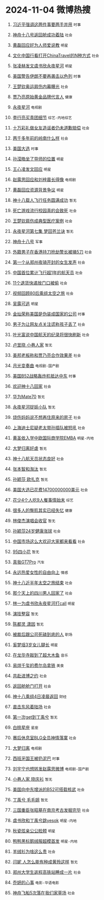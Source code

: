 # 2024-11-04 微博热搜 
1. [习近平强调这两件事要两手并用](https://m.weibo.cn/search?containerid=100103type%3D1%26t%3D10%26q%3D%23%E4%B9%A0%E8%BF%91%E5%B9%B3%E5%BC%BA%E8%B0%83%E8%BF%99%E4%B8%A4%E4%BB%B6%E4%BA%8B%E8%A6%81%E4%B8%A4%E6%89%8B%E5%B9%B6%E7%94%A8%23&stream_entry_id=51&isnewpage=1&extparam=seat%3D1%26dgr%3D0%26filter_type%3Drealtimehot%26stream_entry_id%3D51%26c_type%3D51%26cate%3D10103%26pos%3D0%26q%3D%2523%25E4%25B9%25A0%25E8%25BF%2591%25E5%25B9%25B3%25E5%25BC%25BA%25E8%25B0%2583%25E8%25BF%2599%25E4%25B8%25A4%25E4%25BB%25B6%25E4%25BA%258B%25E8%25A6%2581%25E4%25B8%25A4%25E6%2589%258B%25E5%25B9%25B6%25E7%2594%25A8%2523%26display_time%3D1730664319%26pre_seqid%3D17306643196150149794215) `时事` 

2. [神舟十八号返回舱成功着陆](https://m.weibo.cn/search?containerid=100103type%3D1%26t%3D10%26q%3D%23%E7%A5%9E%E8%88%9F%E5%8D%81%E5%85%AB%E5%8F%B7%E8%BF%94%E5%9B%9E%E8%88%B1%E6%88%90%E5%8A%9F%E7%9D%80%E9%99%86%23&stream_entry_id=31&isnewpage=1&extparam=seat%3D1%26dgr%3D0%26stream_entry_id%3D31%26band_rank%3D1%26q%3D%2523%25E7%25A5%259E%25E8%2588%259F%25E5%258D%2581%25E5%2585%25AB%25E5%258F%25B7%25E8%25BF%2594%25E5%259B%259E%25E8%2588%25B1%25E6%2588%2590%25E5%258A%259F%25E7%259D%2580%25E9%2599%2586%2523%26realpos%3D1%26filter_type%3Drealtimehot%26lcate%3D5001%26c_type%3D31%26pos%3D0%26flag%3D0%26cate%3D5001%26display_time%3D1730664319%26pre_seqid%3D17306643196150149794215) `社会` 

3. [黄磊回应好为人师爱说教](https://m.weibo.cn/search?containerid=100103type%3D1%26t%3D10%26q%3D%23%E9%BB%84%E7%A3%8A%E5%9B%9E%E5%BA%94%E5%A5%BD%E4%B8%BA%E4%BA%BA%E5%B8%88%E7%88%B1%E8%AF%B4%E6%95%99%23&stream_entry_id=31&isnewpage=1&extparam=seat%3D1%26dgr%3D0%26stream_entry_id%3D31%26band_rank%3D2%26q%3D%2523%25E9%25BB%2584%25E7%25A3%258A%25E5%259B%259E%25E5%25BA%2594%25E5%25A5%25BD%25E4%25B8%25BA%25E4%25BA%25BA%25E5%25B8%2588%25E7%2588%25B1%25E8%25AF%25B4%25E6%2595%2599%2523%26realpos%3D2%26filter_type%3Drealtimehot%26lcate%3D5001%26c_type%3D31%26pos%3D1%26flag%3D2%26cate%3D5001%26display_time%3D1730664319%26pre_seqid%3D17306643196150149794215) `明星` 

4. [文化中国行看打开ChinaTravel的N种方式](https://m.weibo.cn/search?containerid=100103type%3D1%26t%3D10%26q%3D%23%E6%96%87%E5%8C%96%E4%B8%AD%E5%9B%BD%E8%A1%8C%E7%9C%8B%E6%89%93%E5%BC%80ChinaTravel%E7%9A%84N%E7%A7%8D%E6%96%B9%E5%BC%8F%23&stream_entry_id=31&isnewpage=1&extparam=seat%3D1%26dgr%3D0%26stream_entry_id%3D31%26band_rank%3D3%26q%3D%2523%25E6%2596%2587%25E5%258C%2596%25E4%25B8%25AD%25E5%259B%25BD%25E8%25A1%258C%25E7%259C%258B%25E6%2589%2593%25E5%25BC%2580ChinaTravel%25E7%259A%2584N%25E7%25A7%258D%25E6%2596%25B9%25E5%25BC%258F%2523%26realpos%3D3%26filter_type%3Drealtimehot%26lcate%3D5001%26c_type%3D31%26pos%3D2%26flag%3D0%26cate%3D5001%26display_time%3D1730664319%26pre_seqid%3D17306643196150149794215) `社会` 

5. [张凌赫发文虞书欣永夜星河](https://m.weibo.cn/search?containerid=100103type%3D1%26t%3D10%26q%3D%23%E5%BC%A0%E5%87%8C%E8%B5%AB%E5%8F%91%E6%96%87%E8%99%9E%E4%B9%A6%E6%AC%A3%E6%B0%B8%E5%A4%9C%E6%98%9F%E6%B2%B3%23&stream_entry_id=31&isnewpage=1&extparam=seat%3D1%26dgr%3D0%26stream_entry_id%3D31%26band_rank%3D4%26q%3D%2523%25E5%25BC%25A0%25E5%2587%258C%25E8%25B5%25AB%25E5%258F%2591%25E6%2596%2587%25E8%2599%259E%25E4%25B9%25A6%25E6%25AC%25A3%25E6%25B0%25B8%25E5%25A4%259C%25E6%2598%259F%25E6%25B2%25B3%2523%26realpos%3D4%26filter_type%3Drealtimehot%26lcate%3D5001%26c_type%3D31%26pos%3D3%26flag%3D1%26cate%3D5001%26display_time%3D1730664319%26pre_seqid%3D17306643196150149794215) `明星` 

6. [美国警告伊朗不要再袭击以色列](https://m.weibo.cn/search?containerid=100103type%3D1%26t%3D10%26q%3D%23%E7%BE%8E%E5%9B%BD%E8%AD%A6%E5%91%8A%E4%BC%8A%E6%9C%97%E4%B8%8D%E8%A6%81%E5%86%8D%E8%A2%AD%E5%87%BB%E4%BB%A5%E8%89%B2%E5%88%97%23&stream_entry_id=31&isnewpage=1&extparam=seat%3D1%26dgr%3D0%26stream_entry_id%3D31%26band_rank%3D5%26q%3D%2523%25E7%25BE%258E%25E5%259B%25BD%25E8%25AD%25A6%25E5%2591%258A%25E4%25BC%258A%25E6%259C%2597%25E4%25B8%258D%25E8%25A6%2581%25E5%2586%258D%25E8%25A2%25AD%25E5%2587%25BB%25E4%25BB%25A5%25E8%2589%25B2%25E5%2588%2597%2523%26realpos%3D5%26filter_type%3Drealtimehot%26lcate%3D5001%26c_type%3D31%26pos%3D4%26flag%3D2%26cate%3D5001%26display_time%3D1730664319%26pre_seqid%3D17306643196150149794215) `时事` 

7. [王楚钦奥运肩伤内幕曝光](https://m.weibo.cn/search?containerid=100103type%3D1%26t%3D10%26q%3D%23%E7%8E%8B%E6%A5%9A%E9%92%A6%E5%A5%A5%E8%BF%90%E8%82%A9%E4%BC%A4%E5%86%85%E5%B9%95%E6%9B%9D%E5%85%89%23&stream_entry_id=31&isnewpage=1&extparam=seat%3D1%26dgr%3D0%26stream_entry_id%3D31%26band_rank%3D6%26q%3D%2523%25E7%258E%258B%25E6%25A5%259A%25E9%2592%25A6%25E5%25A5%25A5%25E8%25BF%2590%25E8%2582%25A9%25E4%25BC%25A4%25E5%2586%2585%25E5%25B9%2595%25E6%259B%259D%25E5%2585%2589%2523%26realpos%3D6%26filter_type%3Drealtimehot%26lcate%3D5001%26c_type%3D31%26pos%3D5%26flag%3D0%26cate%3D5001%26display_time%3D1730664319%26pre_seqid%3D17306643196150149794215) `社会` 

8. [贾乃亮原始黄金品牌代言人](https://m.weibo.cn/search?containerid=100103type%3D1%26t%3D10%26q%3D%23%E8%B4%BE%E4%B9%83%E4%BA%AE%E5%8E%9F%E5%A7%8B%E9%BB%84%E9%87%91%E5%93%81%E7%89%8C%E4%BB%A3%E8%A8%80%E4%BA%BA%23&stream_entry_id=31&isnewpage=1&extparam=seat%3D1%26dgr%3D0%26adid%3D262703%26stream_entry_id%3D31%26band_rank%3D7%26q%3D%2523%25E8%25B4%25BE%25E4%25B9%2583%25E4%25BA%25AE%25E5%258E%259F%25E5%25A7%258B%25E9%25BB%2584%25E9%2587%2591%25E5%2593%2581%25E7%2589%258C%25E4%25BB%25A3%25E8%25A8%2580%25E4%25BA%25BA%2523%26is_ad_pos%3D1%26filter_type%3Drealtimehot%26lcate%3D5001%26c_type%3D31%26topic_ad%3D1%26pos%3D6%26cate%3D5001%26display_time%3D1730664319%26pre_seqid%3D17306643196150149794215) `健康` 

9. [永夜星河](https://m.weibo.cn/search?containerid=100103type%3D1%26t%3D10%26q%3D%E6%B0%B8%E5%A4%9C%E6%98%9F%E6%B2%B3&stream_entry_id=31&isnewpage=1&extparam=seat%3D1%26dgr%3D0%26stream_entry_id%3D31%26band_rank%3D7%26q%3D%25E6%25B0%25B8%25E5%25A4%259C%25E6%2598%259F%25E6%25B2%25B3%26realpos%3D7%26filter_type%3Drealtimehot%26lcate%3D5001%26c_type%3D31%26pos%3D7%26flag%3D0%26cate%3D5001%26display_time%3D1730664319%26pre_seqid%3D17306643196150149794215) `电视剧` 

10. [李行亮买青团细节](https://m.weibo.cn/search?containerid=100103type%3D1%26t%3D10%26q%3D%23%E6%9D%8E%E8%A1%8C%E4%BA%AE%E4%B9%B0%E9%9D%92%E5%9B%A2%E7%BB%86%E8%8A%82%23&stream_entry_id=31&isnewpage=1&extparam=seat%3D1%26dgr%3D0%26stream_entry_id%3D31%26band_rank%3D8%26q%3D%2523%25E6%259D%258E%25E8%25A1%258C%25E4%25BA%25AE%25E4%25B9%25B0%25E9%259D%2592%25E5%259B%25A2%25E7%25BB%2586%25E8%258A%2582%2523%26realpos%3D8%26filter_type%3Drealtimehot%26lcate%3D5001%26c_type%3D31%26pos%3D8%26flag%3D2%26cate%3D5001%26display_time%3D1730664319%26pre_seqid%3D17306643196150149794215) `综艺-内地综艺` 

11. [十万彩礼做女友造谣者仍未道歉赔偿](https://m.weibo.cn/search?containerid=100103type%3D1%26t%3D10%26q%3D%23%E5%8D%81%E4%B8%87%E5%BD%A9%E7%A4%BC%E5%81%9A%E5%A5%B3%E5%8F%8B%E9%80%A0%E8%B0%A3%E8%80%85%E4%BB%8D%E6%9C%AA%E9%81%93%E6%AD%89%E8%B5%94%E5%81%BF%23&stream_entry_id=31&isnewpage=1&extparam=seat%3D1%26dgr%3D0%26stream_entry_id%3D31%26band_rank%3D9%26q%3D%2523%25E5%258D%2581%25E4%25B8%2587%25E5%25BD%25A9%25E7%25A4%25BC%25E5%2581%259A%25E5%25A5%25B3%25E5%258F%258B%25E9%2580%25A0%25E8%25B0%25A3%25E8%2580%2585%25E4%25BB%258D%25E6%259C%25AA%25E9%2581%2593%25E6%25AD%2589%25E8%25B5%2594%25E5%2581%25BF%2523%26realpos%3D9%26filter_type%3Drealtimehot%26lcate%3D5001%26c_type%3D31%26pos%3D9%26flag%3D0%26cate%3D5001%26display_time%3D1730664319%26pre_seqid%3D17306643196150149794215) `社会` 

12. [两千多年前的岭南什么样](https://m.weibo.cn/search?containerid=100103type%3D1%26t%3D10%26q%3D%23%E4%B8%A4%E5%8D%83%E5%A4%9A%E5%B9%B4%E5%89%8D%E7%9A%84%E5%B2%AD%E5%8D%97%E4%BB%80%E4%B9%88%E6%A0%B7%23&stream_entry_id=31&isnewpage=1&extparam=seat%3D1%26dgr%3D0%26stream_entry_id%3D31%26band_rank%3D10%26q%3D%2523%25E4%25B8%25A4%25E5%258D%2583%25E5%25A4%259A%25E5%25B9%25B4%25E5%2589%258D%25E7%259A%2584%25E5%25B2%25AD%25E5%258D%2597%25E4%25BB%2580%25E4%25B9%2588%25E6%25A0%25B7%2523%26realpos%3D10%26filter_type%3Drealtimehot%26lcate%3D5001%26c_type%3D31%26pos%3D10%26flag%3D1%26cate%3D5001%26display_time%3D1730664319%26pre_seqid%3D17306643196150149794215) `社会` 

13. [美国大选](https://m.weibo.cn/search?containerid=100103type%3D1%26t%3D10%26q%3D%E7%BE%8E%E5%9B%BD%E5%A4%A7%E9%80%89&stream_entry_id=31&isnewpage=1&extparam=seat%3D1%26dgr%3D0%26stream_entry_id%3D31%26band_rank%3D11%26q%3D%25E7%25BE%258E%25E5%259B%25BD%25E5%25A4%25A7%25E9%2580%2589%26realpos%3D11%26filter_type%3Drealtimehot%26lcate%3D5001%26c_type%3D31%26pos%3D11%26flag%3D2%26cate%3D5001%26display_time%3D1730664319%26pre_seqid%3D17306643196150149794215) `时事` 

14. [孙滢皓坐了导师的位置](https://m.weibo.cn/search?containerid=100103type%3D1%26t%3D10%26q%3D%E5%AD%99%E6%BB%A2%E7%9A%93%E5%9D%90%E4%BA%86%E5%AF%BC%E5%B8%88%E7%9A%84%E4%BD%8D%E7%BD%AE&stream_entry_id=31&isnewpage=1&extparam=seat%3D1%26dgr%3D0%26stream_entry_id%3D31%26band_rank%3D12%26q%3D%25E5%25AD%2599%25E6%25BB%25A2%25E7%259A%2593%25E5%259D%2590%25E4%25BA%2586%25E5%25AF%25BC%25E5%25B8%2588%25E7%259A%2584%25E4%25BD%258D%25E7%25BD%25AE%26realpos%3D12%26filter_type%3Drealtimehot%26lcate%3D5001%26c_type%3D31%26pos%3D12%26flag%3D0%26cate%3D5001%26display_time%3D1730664319%26pre_seqid%3D17306643196150149794215) `明星` 

15. [王心凌发文回应](https://m.weibo.cn/search?containerid=100103type%3D1%26t%3D10%26q%3D%23%E7%8E%8B%E5%BF%83%E5%87%8C%E5%8F%91%E6%96%87%E5%9B%9E%E5%BA%94%23&stream_entry_id=31&isnewpage=1&extparam=seat%3D1%26dgr%3D0%26stream_entry_id%3D31%26band_rank%3D13%26q%3D%2523%25E7%258E%258B%25E5%25BF%2583%25E5%2587%258C%25E5%258F%2591%25E6%2596%2587%25E5%259B%259E%25E5%25BA%2594%2523%26realpos%3D13%26filter_type%3Drealtimehot%26lcate%3D5001%26c_type%3D31%26pos%3D13%26flag%3D2%26cate%3D5001%26display_time%3D1730664319%26pre_seqid%3D17306643196150149794215) `明星` 

16. [赵露思回应和刘梓晨长得像](https://m.weibo.cn/search?containerid=100103type%3D1%26t%3D10%26q%3D%23%E8%B5%B5%E9%9C%B2%E6%80%9D%E5%9B%9E%E5%BA%94%E5%92%8C%E5%88%98%E6%A2%93%E6%99%A8%E9%95%BF%E5%BE%97%E5%83%8F%23&stream_entry_id=31&isnewpage=1&extparam=seat%3D1%26dgr%3D0%26stream_entry_id%3D31%26band_rank%3D14%26q%3D%2523%25E8%25B5%25B5%25E9%259C%25B2%25E6%2580%259D%25E5%259B%259E%25E5%25BA%2594%25E5%2592%258C%25E5%2588%2598%25E6%25A2%2593%25E6%2599%25A8%25E9%2595%25BF%25E5%25BE%2597%25E5%2583%258F%2523%26realpos%3D14%26filter_type%3Drealtimehot%26lcate%3D5001%26c_type%3D31%26pos%3D14%26flag%3D2%26cate%3D5001%26display_time%3D1730664319%26pre_seqid%3D17306643196150149794215) `电视剧` 

17. [黄磊回应资源背景争议](https://m.weibo.cn/search?containerid=100103type%3D1%26t%3D10%26q%3D%23%E9%BB%84%E7%A3%8A%E5%9B%9E%E5%BA%94%E8%B5%84%E6%BA%90%E8%83%8C%E6%99%AF%E4%BA%89%E8%AE%AE%23&stream_entry_id=31&isnewpage=1&extparam=seat%3D1%26dgr%3D0%26stream_entry_id%3D31%26band_rank%3D15%26q%3D%2523%25E9%25BB%2584%25E7%25A3%258A%25E5%259B%259E%25E5%25BA%2594%25E8%25B5%2584%25E6%25BA%2590%25E8%2583%258C%25E6%2599%25AF%25E4%25BA%2589%25E8%25AE%25AE%2523%26realpos%3D15%26filter_type%3Drealtimehot%26lcate%3D5001%26c_type%3D31%26pos%3D15%26flag%3D1%26cate%3D5001%26display_time%3D1730664319%26pre_seqid%3D17306643196150149794215) `明星` 

18. [神十八载人飞行任务圆满成功](https://m.weibo.cn/search?containerid=100103type%3D1%26t%3D10%26q%3D%23%E7%A5%9E%E5%8D%81%E5%85%AB%E8%BD%BD%E4%BA%BA%E9%A3%9E%E8%A1%8C%E4%BB%BB%E5%8A%A1%E5%9C%86%E6%BB%A1%E6%88%90%E5%8A%9F%23&stream_entry_id=31&isnewpage=1&extparam=seat%3D1%26dgr%3D0%26stream_entry_id%3D31%26band_rank%3D16%26q%3D%2523%25E7%25A5%259E%25E5%258D%2581%25E5%2585%25AB%25E8%25BD%25BD%25E4%25BA%25BA%25E9%25A3%259E%25E8%25A1%258C%25E4%25BB%25BB%25E5%258A%25A1%25E5%259C%2586%25E6%25BB%25A1%25E6%2588%2590%25E5%258A%259F%2523%26realpos%3D16%26filter_type%3Drealtimehot%26lcate%3D5001%26c_type%3D31%26pos%3D16%26flag%3D0%26cate%3D5001%26display_time%3D1730664319%26pre_seqid%3D17306643196150149794215) `暂无` 

19. [死亡游戏流行校园真的会致死](https://m.weibo.cn/search?containerid=100103type%3D1%26t%3D10%26q%3D%23%E6%AD%BB%E4%BA%A1%E6%B8%B8%E6%88%8F%E6%B5%81%E8%A1%8C%E6%A0%A1%E5%9B%AD%E7%9C%9F%E7%9A%84%E4%BC%9A%E8%87%B4%E6%AD%BB%23&stream_entry_id=31&isnewpage=1&extparam=seat%3D1%26dgr%3D0%26stream_entry_id%3D31%26band_rank%3D17%26q%3D%2523%25E6%25AD%25BB%25E4%25BA%25A1%25E6%25B8%25B8%25E6%2588%258F%25E6%25B5%2581%25E8%25A1%258C%25E6%25A0%25A1%25E5%259B%25AD%25E7%259C%259F%25E7%259A%2584%25E4%25BC%259A%25E8%2587%25B4%25E6%25AD%25BB%2523%26realpos%3D17%26filter_type%3Drealtimehot%26lcate%3D5001%26c_type%3D31%26pos%3D17%26flag%3D0%26cate%3D5001%26display_time%3D1730664319%26pre_seqid%3D17306643196150149794215) `社会` 

20. [王楚钦肩伤成典型医疗案例](https://m.weibo.cn/search?containerid=100103type%3D1%26t%3D10%26q%3D%23%E7%8E%8B%E6%A5%9A%E9%92%A6%E8%82%A9%E4%BC%A4%E6%88%90%E5%85%B8%E5%9E%8B%E5%8C%BB%E7%96%97%E6%A1%88%E4%BE%8B%23&stream_entry_id=31&isnewpage=1&extparam=seat%3D1%26dgr%3D0%26stream_entry_id%3D31%26band_rank%3D18%26q%3D%2523%25E7%258E%258B%25E6%25A5%259A%25E9%2592%25A6%25E8%2582%25A9%25E4%25BC%25A4%25E6%2588%2590%25E5%2585%25B8%25E5%259E%258B%25E5%258C%25BB%25E7%2596%2597%25E6%25A1%2588%25E4%25BE%258B%2523%26realpos%3D18%26filter_type%3Drealtimehot%26lcate%3D5001%26c_type%3D31%26pos%3D18%26flag%3D0%26cate%3D5001%26display_time%3D1730664319%26pre_seqid%3D17306643196150149794215) `社会` 

21. [永夜星河第七集 梦回苍兰诀](https://m.weibo.cn/search?containerid=100103type%3D1%26t%3D10%26q%3D%E6%B0%B8%E5%A4%9C%E6%98%9F%E6%B2%B3%E7%AC%AC%E4%B8%83%E9%9B%86+%E6%A2%A6%E5%9B%9E%E8%8B%8D%E5%85%B0%E8%AF%80&stream_entry_id=31&isnewpage=1&extparam=seat%3D1%26dgr%3D0%26stream_entry_id%3D31%26band_rank%3D19%26q%3D%25E6%25B0%25B8%25E5%25A4%259C%25E6%2598%259F%25E6%25B2%25B3%25E7%25AC%25AC%25E4%25B8%2583%25E9%259B%2586%2520%25E6%25A2%25A6%25E5%259B%259E%25E8%258B%258D%25E5%2585%25B0%25E8%25AF%2580%26realpos%3D19%26filter_type%3Drealtimehot%26lcate%3D5001%26c_type%3D31%26pos%3D19%26flag%3D0%26cate%3D5001%26display_time%3D1730664319%26pre_seqid%3D17306643196150149794215) `暂无` 

22. [神舟十八号](https://m.weibo.cn/search?containerid=100103type%3D1%26t%3D10%26q%3D%E7%A5%9E%E8%88%9F%E5%8D%81%E5%85%AB%E5%8F%B7&stream_entry_id=31&isnewpage=1&extparam=seat%3D1%26dgr%3D0%26stream_entry_id%3D31%26band_rank%3D20%26q%3D%25E7%25A5%259E%25E8%2588%259F%25E5%258D%2581%25E5%2585%25AB%25E5%258F%25B7%26realpos%3D20%26filter_type%3Drealtimehot%26lcate%3D5001%26c_type%3D31%26pos%3D20%26flag%3D0%26cate%3D5001%26display_time%3D1730664319%26pre_seqid%3D17306643196150149794215) `军事` 

23. [外籍男子在香港持刀抢劫警长被捅5刀](https://m.weibo.cn/search?containerid=100103type%3D1%26t%3D10%26q%3D%23%E5%A4%96%E7%B1%8D%E7%94%B7%E5%AD%90%E5%9C%A8%E9%A6%99%E6%B8%AF%E6%8C%81%E5%88%80%E6%8A%A2%E5%8A%AB%E8%AD%A6%E9%95%BF%E8%A2%AB%E6%8D%855%E5%88%80%23&stream_entry_id=31&isnewpage=1&extparam=seat%3D1%26dgr%3D0%26stream_entry_id%3D31%26band_rank%3D21%26q%3D%2523%25E5%25A4%2596%25E7%25B1%258D%25E7%2594%25B7%25E5%25AD%2590%25E5%259C%25A8%25E9%25A6%2599%25E6%25B8%25AF%25E6%258C%2581%25E5%2588%2580%25E6%258A%25A2%25E5%258A%25AB%25E8%25AD%25A6%25E9%2595%25BF%25E8%25A2%25AB%25E6%258D%25855%25E5%2588%2580%2523%26realpos%3D21%26filter_type%3Drealtimehot%26lcate%3D5001%26c_type%3D31%26pos%3D21%26flag%3D0%26cate%3D5001%26display_time%3D1730664319%26pre_seqid%3D17306643196150149794215) `社会` 

24. [第一个从郑州夜骑开封的女生发声](https://m.weibo.cn/search?containerid=100103type%3D1%26t%3D10%26q%3D%23%E7%AC%AC%E4%B8%80%E4%B8%AA%E4%BB%8E%E9%83%91%E5%B7%9E%E5%A4%9C%E9%AA%91%E5%BC%80%E5%B0%81%E7%9A%84%E5%A5%B3%E7%94%9F%E5%8F%91%E5%A3%B0%23&stream_entry_id=31&isnewpage=1&extparam=seat%3D1%26dgr%3D0%26stream_entry_id%3D31%26band_rank%3D22%26q%3D%2523%25E7%25AC%25AC%25E4%25B8%2580%25E4%25B8%25AA%25E4%25BB%258E%25E9%2583%2591%25E5%25B7%259E%25E5%25A4%259C%25E9%25AA%2591%25E5%25BC%2580%25E5%25B0%2581%25E7%259A%2584%25E5%25A5%25B3%25E7%2594%259F%25E5%258F%2591%25E5%25A3%25B0%2523%26realpos%3D22%26filter_type%3Drealtimehot%26lcate%3D5001%26c_type%3D31%26pos%3D22%26flag%3D0%26cate%3D5001%26display_time%3D1730664319%26pre_seqid%3D17306643196150149794215) `社会` 

25. [中国首位累计飞行超1年的航天员](https://m.weibo.cn/search?containerid=100103type%3D1%26t%3D10%26q%3D%23%E4%B8%AD%E5%9B%BD%E9%A6%96%E4%BD%8D%E7%B4%AF%E8%AE%A1%E9%A3%9E%E8%A1%8C%E8%B6%851%E5%B9%B4%E7%9A%84%E8%88%AA%E5%A4%A9%E5%91%98%23&stream_entry_id=31&isnewpage=1&extparam=seat%3D1%26dgr%3D0%26stream_entry_id%3D31%26band_rank%3D23%26q%3D%2523%25E4%25B8%25AD%25E5%259B%25BD%25E9%25A6%2596%25E4%25BD%258D%25E7%25B4%25AF%25E8%25AE%25A1%25E9%25A3%259E%25E8%25A1%258C%25E8%25B6%25851%25E5%25B9%25B4%25E7%259A%2584%25E8%2588%25AA%25E5%25A4%25A9%25E5%2591%2598%2523%26realpos%3D23%26filter_type%3Drealtimehot%26lcate%3D5001%26c_type%3D31%26pos%3D23%26flag%3D1%26cate%3D5001%26display_time%3D1730664319%26pre_seqid%3D17306643196150149794215) `社会` 

26. [11个退货快递放门口被偷](https://m.weibo.cn/search?containerid=100103type%3D1%26t%3D10%26q%3D%2311%E4%B8%AA%E9%80%80%E8%B4%A7%E5%BF%AB%E9%80%92%E6%94%BE%E9%97%A8%E5%8F%A3%E8%A2%AB%E5%81%B7%23&stream_entry_id=31&isnewpage=1&extparam=seat%3D1%26dgr%3D0%26stream_entry_id%3D31%26band_rank%3D24%26q%3D%252311%25E4%25B8%25AA%25E9%2580%2580%25E8%25B4%25A7%25E5%25BF%25AB%25E9%2580%2592%25E6%2594%25BE%25E9%2597%25A8%25E5%258F%25A3%25E8%25A2%25AB%25E5%2581%25B7%2523%26realpos%3D24%26filter_type%3Drealtimehot%26lcate%3D5001%26c_type%3D31%26pos%3D24%26flag%3D0%26cate%3D5001%26display_time%3D1730664319%26pre_seqid%3D17306643196150149794215) `社会` 

27. [视频回顾80后乘组太空之旅](https://m.weibo.cn/search?containerid=100103type%3D1%26t%3D10%26q%3D%23%E8%A7%86%E9%A2%91%E5%9B%9E%E9%A1%BE80%E5%90%8E%E4%B9%98%E7%BB%84%E5%A4%AA%E7%A9%BA%E4%B9%8B%E6%97%85%23&stream_entry_id=31&isnewpage=1&extparam=seat%3D1%26dgr%3D0%26stream_entry_id%3D31%26band_rank%3D25%26q%3D%2523%25E8%25A7%2586%25E9%25A2%2591%25E5%259B%259E%25E9%25A1%25BE80%25E5%2590%258E%25E4%25B9%2598%25E7%25BB%2584%25E5%25A4%25AA%25E7%25A9%25BA%25E4%25B9%258B%25E6%2597%2585%2523%26realpos%3D25%26filter_type%3Drealtimehot%26lcate%3D5001%26c_type%3D31%26pos%3D25%26flag%3D0%26cate%3D5001%26display_time%3D1730664319%26pre_seqid%3D17306643196150149794215) `社会` 

28. [吴露可逃](https://m.weibo.cn/search?containerid=100103type%3D1%26t%3D10%26q%3D%23%E5%90%B4%E9%9C%B2%E5%8F%AF%E9%80%83%23&stream_entry_id=31&isnewpage=1&extparam=seat%3D1%26dgr%3D0%26stream_entry_id%3D31%26band_rank%3D26%26q%3D%2523%25E5%2590%25B4%25E9%259C%25B2%25E5%258F%25AF%25E9%2580%2583%2523%26realpos%3D26%26filter_type%3Drealtimehot%26lcate%3D5001%26c_type%3D31%26pos%3D26%26flag%3D0%26cate%3D5001%26display_time%3D1730664319%26pre_seqid%3D17306643196150149794215) `明星` 

29. [金灿荣称美国是伪装成国家的公司](https://m.weibo.cn/search?containerid=100103type%3D1%26t%3D10%26q%3D%23%E9%87%91%E7%81%BF%E8%8D%A3%E7%A7%B0%E7%BE%8E%E5%9B%BD%E6%98%AF%E4%BC%AA%E8%A3%85%E6%88%90%E5%9B%BD%E5%AE%B6%E7%9A%84%E5%85%AC%E5%8F%B8%23&stream_entry_id=31&isnewpage=1&extparam=seat%3D1%26dgr%3D0%26stream_entry_id%3D31%26band_rank%3D27%26q%3D%2523%25E9%2587%2591%25E7%2581%25BF%25E8%258D%25A3%25E7%25A7%25B0%25E7%25BE%258E%25E5%259B%25BD%25E6%2598%25AF%25E4%25BC%25AA%25E8%25A3%2585%25E6%2588%2590%25E5%259B%25BD%25E5%25AE%25B6%25E7%259A%2584%25E5%2585%25AC%25E5%258F%25B8%2523%26realpos%3D27%26filter_type%3Drealtimehot%26lcate%3D5001%26c_type%3D31%26pos%3D27%26flag%3D0%26cate%3D5001%26display_time%3D1730664319%26pre_seqid%3D17306643196150149794215) `时事` 

30. [男子为让网友点关注谎称孩子丢了](https://m.weibo.cn/search?containerid=100103type%3D1%26t%3D10%26q%3D%23%E7%94%B7%E5%AD%90%E4%B8%BA%E8%AE%A9%E7%BD%91%E5%8F%8B%E7%82%B9%E5%85%B3%E6%B3%A8%E8%B0%8E%E7%A7%B0%E5%AD%A9%E5%AD%90%E4%B8%A2%E4%BA%86%23&stream_entry_id=31&isnewpage=1&extparam=seat%3D1%26dgr%3D0%26stream_entry_id%3D31%26band_rank%3D28%26q%3D%2523%25E7%2594%25B7%25E5%25AD%2590%25E4%25B8%25BA%25E8%25AE%25A9%25E7%25BD%2591%25E5%258F%258B%25E7%2582%25B9%25E5%2585%25B3%25E6%25B3%25A8%25E8%25B0%258E%25E7%25A7%25B0%25E5%25AD%25A9%25E5%25AD%2590%25E4%25B8%25A2%25E4%25BA%2586%2523%26realpos%3D28%26filter_type%3Drealtimehot%26lcate%3D5001%26c_type%3D31%26pos%3D28%26flag%3D1%26cate%3D5001%26display_time%3D1730664319%26pre_seqid%3D17306643196150149794215) `社会` 

31. [叶光富说中国航天的纪录将很快刷新](https://m.weibo.cn/search?containerid=100103type%3D1%26t%3D10%26q%3D%23%E5%8F%B6%E5%85%89%E5%AF%8C%E8%AF%B4%E4%B8%AD%E5%9B%BD%E8%88%AA%E5%A4%A9%E7%9A%84%E7%BA%AA%E5%BD%95%E5%B0%86%E5%BE%88%E5%BF%AB%E5%88%B7%E6%96%B0%23&stream_entry_id=31&isnewpage=1&extparam=seat%3D1%26dgr%3D0%26stream_entry_id%3D31%26band_rank%3D29%26q%3D%2523%25E5%258F%25B6%25E5%2585%2589%25E5%25AF%258C%25E8%25AF%25B4%25E4%25B8%25AD%25E5%259B%25BD%25E8%2588%25AA%25E5%25A4%25A9%25E7%259A%2584%25E7%25BA%25AA%25E5%25BD%2595%25E5%25B0%2586%25E5%25BE%2588%25E5%25BF%25AB%25E5%2588%25B7%25E6%2596%25B0%2523%26realpos%3D29%26filter_type%3Drealtimehot%26lcate%3D5001%26c_type%3D31%26pos%3D29%26flag%3D1%26cate%3D5001%26display_time%3D1730664319%26pre_seqid%3D17306643196150149794215) `社会` 

32. [卢昱晓 小巷人家](https://m.weibo.cn/search?containerid=100103type%3D1%26t%3D10%26q%3D%E5%8D%A2%E6%98%B1%E6%99%93+%E5%B0%8F%E5%B7%B7%E4%BA%BA%E5%AE%B6&stream_entry_id=31&isnewpage=1&extparam=seat%3D1%26dgr%3D0%26stream_entry_id%3D31%26band_rank%3D30%26q%3D%25E5%258D%25A2%25E6%2598%25B1%25E6%2599%2593%2520%25E5%25B0%258F%25E5%25B7%25B7%25E4%25BA%25BA%25E5%25AE%25B6%26realpos%3D30%26filter_type%3Drealtimehot%26lcate%3D5001%26c_type%3D31%26pos%3D30%26flag%3D0%26cate%3D5001%26display_time%3D1730664319%26pre_seqid%3D17306643196150149794215) `暂无` 

33. [美邦老板称和贾乃亮合作效果差](https://m.weibo.cn/search?containerid=100103type%3D1%26t%3D10%26q%3D%23%E7%BE%8E%E9%82%A6%E8%80%81%E6%9D%BF%E7%A7%B0%E5%92%8C%E8%B4%BE%E4%B9%83%E4%BA%AE%E5%90%88%E4%BD%9C%E6%95%88%E6%9E%9C%E5%B7%AE%23&stream_entry_id=31&isnewpage=1&extparam=seat%3D1%26dgr%3D0%26stream_entry_id%3D31%26band_rank%3D31%26q%3D%2523%25E7%25BE%258E%25E9%2582%25A6%25E8%2580%2581%25E6%259D%25BF%25E7%25A7%25B0%25E5%2592%258C%25E8%25B4%25BE%25E4%25B9%2583%25E4%25BA%25AE%25E5%2590%2588%25E4%25BD%259C%25E6%2595%2588%25E6%259E%259C%25E5%25B7%25AE%2523%26realpos%3D31%26filter_type%3Drealtimehot%26lcate%3D5001%26c_type%3D31%26pos%3D31%26flag%3D0%26cate%3D5001%26display_time%3D1730664319%26pre_seqid%3D17306643196150149794215) `社会` 

34. [月光变奏曲](https://m.weibo.cn/search?containerid=100103type%3D1%26t%3D10%26q%3D%E6%9C%88%E5%85%89%E5%8F%98%E5%A5%8F%E6%9B%B2&stream_entry_id=31&isnewpage=1&extparam=seat%3D1%26dgr%3D0%26stream_entry_id%3D31%26band_rank%3D32%26q%3D%25E6%259C%2588%25E5%2585%2589%25E5%258F%2598%25E5%25A5%258F%25E6%259B%25B2%26realpos%3D32%26filter_type%3Drealtimehot%26lcate%3D5001%26c_type%3D31%26pos%3D32%26flag%3D0%26cate%3D5001%26display_time%3D1730664319%26pre_seqid%3D17306643196150149794215) `电视剧-国产剧` 

35. [美国B52战略轰炸机抵达中东](https://m.weibo.cn/search?containerid=100103type%3D1%26t%3D10%26q%3D%23%E7%BE%8E%E5%9B%BDB52%E6%88%98%E7%95%A5%E8%BD%B0%E7%82%B8%E6%9C%BA%E6%8A%B5%E8%BE%BE%E4%B8%AD%E4%B8%9C%23&stream_entry_id=31&isnewpage=1&extparam=seat%3D1%26dgr%3D0%26stream_entry_id%3D31%26band_rank%3D33%26q%3D%2523%25E7%25BE%258E%25E5%259B%25BDB52%25E6%2588%2598%25E7%2595%25A5%25E8%25BD%25B0%25E7%2582%25B8%25E6%259C%25BA%25E6%258A%25B5%25E8%25BE%25BE%25E4%25B8%25AD%25E4%25B8%259C%2523%26realpos%3D33%26filter_type%3Drealtimehot%26lcate%3D5001%26c_type%3D31%26pos%3D33%26flag%3D1%26cate%3D5001%26display_time%3D1730664319%26pre_seqid%3D17306643196150149794215) `时事` 

36. [欢迎神十八回家](https://m.weibo.cn/search?containerid=100103type%3D1%26t%3D10%26q%3D%23%E6%AC%A2%E8%BF%8E%E7%A5%9E%E5%8D%81%E5%85%AB%E5%9B%9E%E5%AE%B6%23&stream_entry_id=31&isnewpage=1&extparam=seat%3D1%26dgr%3D0%26stream_entry_id%3D31%26band_rank%3D34%26q%3D%2523%25E6%25AC%25A2%25E8%25BF%258E%25E7%25A5%259E%25E5%258D%2581%25E5%2585%25AB%25E5%259B%259E%25E5%25AE%25B6%2523%26realpos%3D34%26filter_type%3Drealtimehot%26lcate%3D5001%26c_type%3D31%26pos%3D34%26flag%3D0%26cate%3D5001%26display_time%3D1730664319%26pre_seqid%3D17306643196150149794215) `社会` 

37. [华为Mate70](https://m.weibo.cn/search?containerid=100103type%3D1%26t%3D10%26q%3D%E5%8D%8E%E4%B8%BAMate70&stream_entry_id=31&isnewpage=1&extparam=seat%3D1%26dgr%3D0%26stream_entry_id%3D31%26band_rank%3D35%26q%3D%25E5%258D%258E%25E4%25B8%25BAMate70%26realpos%3D35%26filter_type%3Drealtimehot%26lcate%3D5001%26c_type%3D31%26pos%3D35%26flag%3D0%26cate%3D5001%26display_time%3D1730664319%26pre_seqid%3D17306643196150149794215) `暂无` 

38. [永夜星河捉妖小队](https://m.weibo.cn/search?containerid=100103type%3D1%26t%3D10%26q%3D%E6%B0%B8%E5%A4%9C%E6%98%9F%E6%B2%B3%E6%8D%89%E5%A6%96%E5%B0%8F%E9%98%9F&stream_entry_id=31&isnewpage=1&extparam=seat%3D1%26dgr%3D0%26stream_entry_id%3D31%26band_rank%3D36%26q%3D%25E6%25B0%25B8%25E5%25A4%259C%25E6%2598%259F%25E6%25B2%25B3%25E6%258D%2589%25E5%25A6%2596%25E5%25B0%258F%25E9%2598%259F%26realpos%3D36%26filter_type%3Drealtimehot%26lcate%3D5001%26c_type%3D31%26pos%3D36%26flag%3D1%26cate%3D5001%26display_time%3D1730664319%26pre_seqid%3D17306643196150149794215) `暂无` 

39. [烧伤妈妈说不想再住原来的房子](https://m.weibo.cn/search?containerid=100103type%3D1%26t%3D10%26q%3D%23%E7%83%A7%E4%BC%A4%E5%A6%88%E5%A6%88%E8%AF%B4%E4%B8%8D%E6%83%B3%E5%86%8D%E4%BD%8F%E5%8E%9F%E6%9D%A5%E7%9A%84%E6%88%BF%E5%AD%90%23&stream_entry_id=31&isnewpage=1&extparam=seat%3D1%26dgr%3D0%26stream_entry_id%3D31%26band_rank%3D37%26q%3D%2523%25E7%2583%25A7%25E4%25BC%25A4%25E5%25A6%2588%25E5%25A6%2588%25E8%25AF%25B4%25E4%25B8%258D%25E6%2583%25B3%25E5%2586%258D%25E4%25BD%258F%25E5%258E%259F%25E6%259D%25A5%25E7%259A%2584%25E6%2588%25BF%25E5%25AD%2590%2523%26realpos%3D37%26filter_type%3Drealtimehot%26lcate%3D5001%26c_type%3D31%26pos%3D37%26flag%3D0%26cate%3D5001%26display_time%3D1730664319%26pre_seqid%3D17306643196150149794215) `社会` 

40. [上海迪士尼疑老太带孙插队被怒吼](https://m.weibo.cn/search?containerid=100103type%3D1%26t%3D10%26q%3D%23%E4%B8%8A%E6%B5%B7%E8%BF%AA%E5%A3%AB%E5%B0%BC%E7%96%91%E8%80%81%E5%A4%AA%E5%B8%A6%E5%AD%99%E6%8F%92%E9%98%9F%E8%A2%AB%E6%80%92%E5%90%BC%23&stream_entry_id=31&isnewpage=1&extparam=seat%3D1%26dgr%3D0%26stream_entry_id%3D31%26band_rank%3D38%26q%3D%2523%25E4%25B8%258A%25E6%25B5%25B7%25E8%25BF%25AA%25E5%25A3%25AB%25E5%25B0%25BC%25E7%2596%2591%25E8%2580%2581%25E5%25A4%25AA%25E5%25B8%25A6%25E5%25AD%2599%25E6%258F%2592%25E9%2598%259F%25E8%25A2%25AB%25E6%2580%2592%25E5%2590%25BC%2523%26realpos%3D38%26filter_type%3Drealtimehot%26lcate%3D5001%26c_type%3D31%26pos%3D38%26flag%3D0%26cate%3D5001%26display_time%3D1730664319%26pre_seqid%3D17306643196150149794215) `社会` 

41. [黄圣依入学中欧国际商学院EMBA](https://m.weibo.cn/search?containerid=100103type%3D1%26t%3D10%26q%3D%23%E9%BB%84%E5%9C%A3%E4%BE%9D%E5%85%A5%E5%AD%A6%E4%B8%AD%E6%AC%A7%E5%9B%BD%E9%99%85%E5%95%86%E5%AD%A6%E9%99%A2EMBA%23&stream_entry_id=31&isnewpage=1&extparam=seat%3D1%26dgr%3D0%26stream_entry_id%3D31%26band_rank%3D39%26q%3D%2523%25E9%25BB%2584%25E5%259C%25A3%25E4%25BE%259D%25E5%2585%25A5%25E5%25AD%25A6%25E4%25B8%25AD%25E6%25AC%25A7%25E5%259B%25BD%25E9%2599%2585%25E5%2595%2586%25E5%25AD%25A6%25E9%2599%25A2EMBA%2523%26realpos%3D39%26filter_type%3Drealtimehot%26lcate%3D5001%26c_type%3D31%26pos%3D39%26flag%3D0%26cate%3D5001%26display_time%3D1730664319%26pre_seqid%3D17306643196150149794215) `明星-内地` 

42. [大梦归离好虐](https://m.weibo.cn/search?containerid=100103type%3D1%26t%3D10%26q%3D%E5%A4%A7%E6%A2%A6%E5%BD%92%E7%A6%BB%E5%A5%BD%E8%99%90&stream_entry_id=31&isnewpage=1&extparam=seat%3D1%26dgr%3D0%26stream_entry_id%3D31%26band_rank%3D40%26q%3D%25E5%25A4%25A7%25E6%25A2%25A6%25E5%25BD%2592%25E7%25A6%25BB%25E5%25A5%25BD%25E8%2599%2590%26realpos%3D40%26filter_type%3Drealtimehot%26lcate%3D5001%26c_type%3D31%26pos%3D40%26flag%3D0%26cate%3D5001%26display_time%3D1730664319%26pre_seqid%3D17306643196150149794215) `暂无` 

43. [神十八航天员状态良好](https://m.weibo.cn/search?containerid=100103type%3D1%26t%3D10%26q%3D%23%E7%A5%9E%E5%8D%81%E5%85%AB%E8%88%AA%E5%A4%A9%E5%91%98%E7%8A%B6%E6%80%81%E8%89%AF%E5%A5%BD%23&stream_entry_id=31&isnewpage=1&extparam=seat%3D1%26dgr%3D0%26stream_entry_id%3D31%26band_rank%3D41%26q%3D%2523%25E7%25A5%259E%25E5%258D%2581%25E5%2585%25AB%25E8%2588%25AA%25E5%25A4%25A9%25E5%2591%2598%25E7%258A%25B6%25E6%2580%2581%25E8%2589%25AF%25E5%25A5%25BD%2523%26realpos%3D41%26filter_type%3Drealtimehot%26lcate%3D5001%26c_type%3D31%26pos%3D41%26flag%3D0%26cate%3D5001%26display_time%3D1730664319%26pre_seqid%3D17306643196150149794215) `社会` 

44. [张本智和淘汰](https://m.weibo.cn/search?containerid=100103type%3D1%26t%3D10%26q%3D%E5%BC%A0%E6%9C%AC%E6%99%BA%E5%92%8C%E6%B7%98%E6%B1%B0&stream_entry_id=31&isnewpage=1&extparam=seat%3D1%26dgr%3D0%26stream_entry_id%3D31%26band_rank%3D42%26q%3D%25E5%25BC%25A0%25E6%259C%25AC%25E6%2599%25BA%25E5%2592%258C%25E6%25B7%2598%25E6%25B1%25B0%26realpos%3D42%26filter_type%3Drealtimehot%26lcate%3D5001%26c_type%3D31%26pos%3D42%26flag%3D0%26cate%3D5001%26display_time%3D1730664319%26pre_seqid%3D17306643196150149794215) `暂无` 

45. [孙颖莎 欧扎克](https://m.weibo.cn/search?containerid=100103type%3D1%26t%3D10%26q%3D%E5%AD%99%E9%A2%96%E8%8E%8E+%E6%AC%A7%E6%89%8E%E5%85%8B&stream_entry_id=31&isnewpage=1&extparam=seat%3D1%26dgr%3D0%26stream_entry_id%3D31%26band_rank%3D43%26q%3D%25E5%25AD%2599%25E9%25A2%2596%25E8%258E%258E%2520%25E6%25AC%25A7%25E6%2589%258E%25E5%2585%258B%26realpos%3D43%26filter_type%3Drealtimehot%26lcate%3D5001%26c_type%3D31%26pos%3D43%26flag%3D0%26cate%3D5001%26display_time%3D1730664319%26pre_seqid%3D17306643196150149794215) `暂无` 

46. [美国大选已花费14700000000美元](https://m.weibo.cn/search?containerid=100103type%3D1%26t%3D10%26q%3D%23%E7%BE%8E%E5%9B%BD%E5%A4%A7%E9%80%89%E5%B7%B2%E8%8A%B1%E8%B4%B914700000000%E7%BE%8E%E5%85%83%23&stream_entry_id=31&isnewpage=1&extparam=seat%3D1%26dgr%3D0%26stream_entry_id%3D31%26band_rank%3D44%26q%3D%2523%25E7%25BE%258E%25E5%259B%25BD%25E5%25A4%25A7%25E9%2580%2589%25E5%25B7%25B2%25E8%258A%25B1%25E8%25B4%25B914700000000%25E7%25BE%258E%25E5%2585%2583%2523%26realpos%3D44%26filter_type%3Drealtimehot%26lcate%3D5001%26c_type%3D31%26pos%3D44%26flag%3D0%26cate%3D5001%26display_time%3D1730664319%26pre_seqid%3D17306643196150149794215) `社会` 

47. [花少4个人吃9人餐事情始末](https://m.weibo.cn/search?containerid=100103type%3D1%26t%3D10%26q%3D%23%E8%8A%B1%E5%B0%914%E4%B8%AA%E4%BA%BA%E5%90%839%E4%BA%BA%E9%A4%90%E4%BA%8B%E6%83%85%E5%A7%8B%E6%9C%AB%23&stream_entry_id=31&isnewpage=1&extparam=seat%3D1%26dgr%3D0%26stream_entry_id%3D31%26band_rank%3D45%26q%3D%2523%25E8%258A%25B1%25E5%25B0%25914%25E4%25B8%25AA%25E4%25BA%25BA%25E5%2590%25839%25E4%25BA%25BA%25E9%25A4%2590%25E4%25BA%258B%25E6%2583%2585%25E5%25A7%258B%25E6%259C%25AB%2523%26realpos%3D45%26filter_type%3Drealtimehot%26lcate%3D5001%26c_type%3D31%26pos%3D45%26flag%3D0%26cate%3D5001%26display_time%3D1730664319%26pre_seqid%3D17306643196150149794215) `综艺` 

48. [很多人的臀肌其实已经失忆](https://m.weibo.cn/search?containerid=100103type%3D1%26t%3D10%26q%3D%23%E5%BE%88%E5%A4%9A%E4%BA%BA%E7%9A%84%E8%87%80%E8%82%8C%E5%85%B6%E5%AE%9E%E5%B7%B2%E7%BB%8F%E5%A4%B1%E5%BF%86%23&stream_entry_id=31&isnewpage=1&extparam=seat%3D1%26dgr%3D0%26stream_entry_id%3D31%26band_rank%3D46%26q%3D%2523%25E5%25BE%2588%25E5%25A4%259A%25E4%25BA%25BA%25E7%259A%2584%25E8%2587%2580%25E8%2582%258C%25E5%2585%25B6%25E5%25AE%259E%25E5%25B7%25B2%25E7%25BB%258F%25E5%25A4%25B1%25E5%25BF%2586%2523%26realpos%3D46%26filter_type%3Drealtimehot%26lcate%3D5001%26c_type%3D31%26pos%3D46%26flag%3D0%26cate%3D5001%26display_time%3D1730664319%26pre_seqid%3D17306643196150149794215) `健康` 

49. [林俊杰演唱会收官](https://m.weibo.cn/search?containerid=100103type%3D1%26t%3D10%26q%3D%E6%9E%97%E4%BF%8A%E6%9D%B0%E6%BC%94%E5%94%B1%E4%BC%9A%E6%94%B6%E5%AE%98&stream_entry_id=31&isnewpage=1&extparam=seat%3D1%26dgr%3D0%26stream_entry_id%3D31%26band_rank%3D47%26q%3D%25E6%259E%2597%25E4%25BF%258A%25E6%259D%25B0%25E6%25BC%2594%25E5%2594%25B1%25E4%25BC%259A%25E6%2594%25B6%25E5%25AE%2598%26realpos%3D47%26filter_type%3Drealtimehot%26lcate%3D5001%26c_type%3D31%26pos%3D47%26flag%3D0%26cate%3D5001%26display_time%3D1730664319%26pre_seqid%3D17306643196150149794215) `暂无` 

50. [孙颖莎24岁健康涨球](https://m.weibo.cn/search?containerid=100103type%3D1%26t%3D10%26q%3D%23%E5%AD%99%E9%A2%96%E8%8E%8E24%E5%B2%81%E5%81%A5%E5%BA%B7%E6%B6%A8%E7%90%83%23&stream_entry_id=31&isnewpage=1&extparam=seat%3D1%26dgr%3D0%26stream_entry_id%3D31%26band_rank%3D48%26q%3D%2523%25E5%25AD%2599%25E9%25A2%2596%25E8%258E%258E24%25E5%25B2%2581%25E5%2581%25A5%25E5%25BA%25B7%25E6%25B6%25A8%25E7%2590%2583%2523%26realpos%3D48%26filter_type%3Drealtimehot%26lcate%3D5001%26c_type%3D31%26pos%3D48%26flag%3D32768%26cate%3D5001%26display_time%3D1730664319%26pre_seqid%3D17306643196150149794215) `社会` 

51. [中国市场这么大欢迎大家都来看看](https://m.weibo.cn/search?containerid=100103type%3D1%26t%3D10%26q%3D%23%E4%B8%AD%E5%9B%BD%E5%B8%82%E5%9C%BA%E8%BF%99%E4%B9%88%E5%A4%A7%E6%AC%A2%E8%BF%8E%E5%A4%A7%E5%AE%B6%E9%83%BD%E6%9D%A5%E7%9C%8B%E7%9C%8B%23&stream_entry_id=31&isnewpage=1&extparam=seat%3D1%26dgr%3D0%26stream_entry_id%3D31%26band_rank%3D49%26q%3D%2523%25E4%25B8%25AD%25E5%259B%25BD%25E5%25B8%2582%25E5%259C%25BA%25E8%25BF%2599%25E4%25B9%2588%25E5%25A4%25A7%25E6%25AC%25A2%25E8%25BF%258E%25E5%25A4%25A7%25E5%25AE%25B6%25E9%2583%25BD%25E6%259D%25A5%25E7%259C%258B%25E7%259C%258B%2523%26realpos%3D49%26filter_type%3Drealtimehot%26lcate%3D5001%26c_type%3D31%26pos%3D49%26flag%3D0%26cate%3D5001%26display_time%3D1730664319%26pre_seqid%3D17306643196150149794215) `社会` 

52. [95四小花](https://m.weibo.cn/search?containerid=100103type%3D1%26t%3D10%26q%3D95%E5%9B%9B%E5%B0%8F%E8%8A%B1&stream_entry_id=31&isnewpage=1&extparam=seat%3D1%26dgr%3D0%26stream_entry_id%3D31%26band_rank%3D50%26q%3D95%25E5%259B%259B%25E5%25B0%258F%25E8%258A%25B1%26realpos%3D50%26filter_type%3Drealtimehot%26lcate%3D5001%26c_type%3D31%26pos%3D50%26flag%3D0%26cate%3D5001%26display_time%3D1730664319%26pre_seqid%3D17306643196150149794215) `暂无` 

53. [真我GT7Pro](https://m.weibo.cn/search?containerid=100103type%3D1%26t%3D10%26q%3D%23%E7%9C%9F%E6%88%91GT7Pro%23&stream_entry_id=31&isnewpage=1&extparam=seat%3D1%26pos%3D3%26lcate%3D5001%26is_ad_pos%3D1%26q%3D%2523%25E7%259C%259F%25E6%2588%2591GT7Pro%2523%26filter_type%3Drealtimehot%26dgr%3D0%26adid%3D262936%26cate%3D5001%26c_type%3D31%26band_rank%3D4%26topic_ad%3D1%26stream_entry_id%3D31%26display_time%3D1730660691%26pre_seqid%3D17306606912170124510678) `汽车` 

54. [永远热爱女性的自由向上](https://m.weibo.cn/search?containerid=100103type%3D1%26t%3D10%26q%3D%23%E6%B0%B8%E8%BF%9C%E7%83%AD%E7%88%B1%E5%A5%B3%E6%80%A7%E7%9A%84%E8%87%AA%E7%94%B1%E5%90%91%E4%B8%8A%23&stream_entry_id=31&isnewpage=1&extparam=seat%3D1%26pos%3D7%26lcate%3D5001%26is_ad_pos%3D1%26q%3D%2523%25E6%25B0%25B8%25E8%25BF%259C%25E7%2583%25AD%25E7%2588%25B1%25E5%25A5%25B3%25E6%2580%25A7%25E7%259A%2584%25E8%2587%25AA%25E7%2594%25B1%25E5%2590%2591%25E4%25B8%258A%2523%26filter_type%3Drealtimehot%26dgr%3D0%26adid%3D262714%26cate%3D5001%26c_type%3D31%26band_rank%3D7%26topic_ad%3D1%26stream_entry_id%3D31%26display_time%3D1730660691%26pre_seqid%3D17306606912170124510678) `情感` 

55. [神十八近半年太空之旅结束](https://m.weibo.cn/search?containerid=100103type%3D1%26t%3D10%26q%3D%23%E7%A5%9E%E5%8D%81%E5%85%AB%E8%BF%91%E5%8D%8A%E5%B9%B4%E5%A4%AA%E7%A9%BA%E4%B9%8B%E6%97%85%E7%BB%93%E6%9D%9F%23&stream_entry_id=31&isnewpage=1&extparam=seat%3D1%26pos%3D15%26lcate%3D5001%26q%3D%2523%25E7%25A5%259E%25E5%258D%2581%25E5%2585%25AB%25E8%25BF%2591%25E5%258D%258A%25E5%25B9%25B4%25E5%25A4%25AA%25E7%25A9%25BA%25E4%25B9%258B%25E6%2597%2585%25E7%25BB%2593%25E6%259D%259F%2523%26filter_type%3Drealtimehot%26dgr%3D0%26c_type%3D31%26cate%3D5001%26flag%3D1%26band_rank%3D14%26realpos%3D14%26stream_entry_id%3D31%26display_time%3D1730660691%26pre_seqid%3D17306606912170124510678) `社会` 

56. [那个天上的四川男人回家了](https://m.weibo.cn/search?containerid=100103type%3D1%26t%3D10%26q%3D%23%E9%82%A3%E4%B8%AA%E5%A4%A9%E4%B8%8A%E7%9A%84%E5%9B%9B%E5%B7%9D%E7%94%B7%E4%BA%BA%E5%9B%9E%E5%AE%B6%E4%BA%86%23&stream_entry_id=31&isnewpage=1&extparam=seat%3D1%26pos%3D31%26lcate%3D5001%26q%3D%2523%25E9%2582%25A3%25E4%25B8%25AA%25E5%25A4%25A9%25E4%25B8%258A%25E7%259A%2584%25E5%259B%259B%25E5%25B7%259D%25E7%2594%25B7%25E4%25BA%25BA%25E5%259B%259E%25E5%25AE%25B6%25E4%25BA%2586%2523%26filter_type%3Drealtimehot%26dgr%3D0%26c_type%3D31%26cate%3D5001%26flag%3D1%26band_rank%3D30%26realpos%3D30%26stream_entry_id%3D31%26display_time%3D1730660691%26pre_seqid%3D17306606912170124510678) `社会` 

57. [林一为虞书欣永夜星河打call](https://m.weibo.cn/search?containerid=100103type%3D1%26t%3D10%26q%3D%23%E6%9E%97%E4%B8%80%E4%B8%BA%E8%99%9E%E4%B9%A6%E6%AC%A3%E6%B0%B8%E5%A4%9C%E6%98%9F%E6%B2%B3%E6%89%93call%23&stream_entry_id=31&isnewpage=1&extparam=seat%3D1%26pos%3D34%26lcate%3D5001%26q%3D%2523%25E6%259E%2597%25E4%25B8%2580%25E4%25B8%25BA%25E8%2599%259E%25E4%25B9%25A6%25E6%25AC%25A3%25E6%25B0%25B8%25E5%25A4%259C%25E6%2598%259F%25E6%25B2%25B3%25E6%2589%2593call%2523%26filter_type%3Drealtimehot%26dgr%3D0%26c_type%3D31%26cate%3D5001%26flag%3D0%26band_rank%3D33%26realpos%3D33%26stream_entry_id%3D31%26display_time%3D1730660691%26pre_seqid%3D17306606912170124510678) `明星` 

58. [演技整容](https://m.weibo.cn/search?containerid=100103type%3D1%26t%3D10%26q%3D%E6%BC%94%E6%8A%80%E6%95%B4%E5%AE%B9&stream_entry_id=31&isnewpage=1&extparam=seat%3D1%26pos%3D40%26lcate%3D5001%26q%3D%25E6%25BC%2594%25E6%258A%2580%25E6%2595%25B4%25E5%25AE%25B9%26filter_type%3Drealtimehot%26dgr%3D0%26c_type%3D31%26cate%3D5001%26flag%3D0%26band_rank%3D39%26realpos%3D39%26stream_entry_id%3D31%26display_time%3D1730660691%26pre_seqid%3D17306606912170124510678) `暂无` 

59. [陈都灵 潇因](https://m.weibo.cn/search?containerid=100103type%3D1%26t%3D10%26q%3D%E9%99%88%E9%83%BD%E7%81%B5+%E6%BD%87%E5%9B%A0&stream_entry_id=31&isnewpage=1&extparam=seat%3D1%26pos%3D46%26lcate%3D5001%26q%3D%25E9%2599%2588%25E9%2583%25BD%25E7%2581%25B5%2520%25E6%25BD%2587%25E5%259B%25A0%26filter_type%3Drealtimehot%26dgr%3D0%26c_type%3D31%26cate%3D5001%26flag%3D0%26band_rank%3D45%26realpos%3D45%26stream_entry_id%3D31%26display_time%3D1730660691%26pre_seqid%3D17306606912170124510678) `暂无` 

60. [被裁后跟公司死磕到底的人](https://m.weibo.cn/search?containerid=100103type%3D1%26t%3D10%26q%3D%23%E8%A2%AB%E8%A3%81%E5%90%8E%E8%B7%9F%E5%85%AC%E5%8F%B8%E6%AD%BB%E7%A3%95%E5%88%B0%E5%BA%95%E7%9A%84%E4%BA%BA%23&stream_entry_id=31&isnewpage=1&extparam=seat%3D1%26pos%3D50%26lcate%3D5001%26q%3D%2523%25E8%25A2%25AB%25E8%25A3%2581%25E5%2590%258E%25E8%25B7%259F%25E5%2585%25AC%25E5%258F%25B8%25E6%25AD%25BB%25E7%25A3%2595%25E5%2588%25B0%25E5%25BA%2595%25E7%259A%2584%25E4%25BA%25BA%2523%26filter_type%3Drealtimehot%26dgr%3D0%26c_type%3D31%26cate%3D5001%26flag%3D0%26band_rank%3D49%26realpos%3D49%26stream_entry_id%3D31%26display_time%3D1730660691%26pre_seqid%3D17306606912170124510678) `职场` 

61. [奚梦瑶3岁女儿腿长](https://m.weibo.cn/search?containerid=100103type%3D1%26t%3D10%26q%3D%23%E5%A5%9A%E6%A2%A6%E7%91%B63%E5%B2%81%E5%A5%B3%E5%84%BF%E8%85%BF%E9%95%BF%23&stream_entry_id=31&isnewpage=1&extparam=seat%3D1%26pos%3D51%26lcate%3D5001%26q%3D%2523%25E5%25A5%259A%25E6%25A2%25A6%25E7%2591%25B63%25E5%25B2%2581%25E5%25A5%25B3%25E5%2584%25BF%25E8%2585%25BF%25E9%2595%25BF%2523%26filter_type%3Drealtimehot%26dgr%3D0%26c_type%3D31%26cate%3D5001%26flag%3D0%26band_rank%3D50%26realpos%3D50%26stream_entry_id%3D31%26display_time%3D1730660691%26pre_seqid%3D17306606912170124510678) `明星` 

62. [在龙华寺敲到了超大木鱼](https://m.weibo.cn/search?containerid=100103type%3D1%26t%3D10%26q%3D%23%E5%9C%A8%E9%BE%99%E5%8D%8E%E5%AF%BA%E6%95%B2%E5%88%B0%E4%BA%86%E8%B6%85%E5%A4%A7%E6%9C%A8%E9%B1%BC%23&stream_entry_id=31&isnewpage=1&extparam=seat%3D1%26cate%3D5001%26q%3D%2523%25E5%259C%25A8%25E9%25BE%2599%25E5%258D%258E%25E5%25AF%25BA%25E6%2595%25B2%25E5%2588%25B0%25E4%25BA%2586%25E8%25B6%2585%25E5%25A4%25A7%25E6%259C%25A8%25E9%25B1%25BC%2523%26dgr%3D0%26stream_entry_id%3D31%26band_rank%3D4%26is_ad_pos%3D1%26pos%3D3%26topic_ad%3D1%26filter_type%3Drealtimehot%26lcate%3D5001%26c_type%3D31%26adid%3D262958%26display_time%3D1730657152%26pre_seqid%3D17306571528340268475857) `音乐` 

63. [易烊千玺的费尔岛拿铁](https://m.weibo.cn/search?containerid=100103type%3D1%26t%3D10%26q%3D%23%E6%98%93%E7%83%8A%E5%8D%83%E7%8E%BA%E7%9A%84%E8%B4%B9%E5%B0%94%E5%B2%9B%E6%8B%BF%E9%93%81%23&stream_entry_id=31&isnewpage=1&extparam=seat%3D1%26cate%3D5001%26q%3D%2523%25E6%2598%2593%25E7%2583%258A%25E5%258D%2583%25E7%258E%25BA%25E7%259A%2584%25E8%25B4%25B9%25E5%25B0%2594%25E5%25B2%259B%25E6%258B%25BF%25E9%2593%2581%2523%26dgr%3D0%26stream_entry_id%3D31%26band_rank%3D7%26is_ad_pos%3D1%26pos%3D7%26topic_ad%3D1%26filter_type%3Drealtimehot%26lcate%3D5001%26c_type%3D31%26adid%3D262852%26display_time%3D1730657152%26pre_seqid%3D17306571528340268475857) `美食` 

64. [共赴进博之约](https://m.weibo.cn/search?containerid=100103type%3D1%26t%3D10%26q%3D%23%E5%85%B1%E8%B5%B4%E8%BF%9B%E5%8D%9A%E4%B9%8B%E7%BA%A6%23&stream_entry_id=31&isnewpage=1&extparam=seat%3D1%26cate%3D5001%26q%3D%2523%25E5%2585%25B1%25E8%25B5%25B4%25E8%25BF%259B%25E5%258D%259A%25E4%25B9%258B%25E7%25BA%25A6%2523%26dgr%3D0%26stream_entry_id%3D31%26band_rank%3D10%26flag%3D1%26pos%3D11%26filter_type%3Drealtimehot%26realpos%3D10%26c_type%3D31%26lcate%3D5001%26display_time%3D1730657152%26pre_seqid%3D17306571528340268475857) `社会` 

65. [返回舱舱门打开](https://m.weibo.cn/search?containerid=100103type%3D1%26t%3D10%26q%3D%23%E8%BF%94%E5%9B%9E%E8%88%B1%E8%88%B1%E9%97%A8%E6%89%93%E5%BC%80%23&stream_entry_id=31&isnewpage=1&extparam=seat%3D1%26cate%3D5001%26q%3D%2523%25E8%25BF%2594%25E5%259B%259E%25E8%2588%25B1%25E8%2588%25B1%25E9%2597%25A8%25E6%2589%2593%25E5%25BC%2580%2523%26dgr%3D0%26stream_entry_id%3D31%26band_rank%3D15%26flag%3D1%26pos%3D16%26filter_type%3Drealtimehot%26realpos%3D15%26c_type%3D31%26lcate%3D5001%26display_time%3D1730657152%26pre_seqid%3D17306571528340268475857) `社会` 

66. [神十八乘组4日凌晨返回](https://m.weibo.cn/search?containerid=100103type%3D1%26t%3D10%26q%3D%23%E7%A5%9E%E5%8D%81%E5%85%AB%E4%B9%98%E7%BB%844%E6%97%A5%E5%87%8C%E6%99%A8%E8%BF%94%E5%9B%9E%23&stream_entry_id=31&isnewpage=1&extparam=seat%3D1%26cate%3D5001%26q%3D%2523%25E7%25A5%259E%25E5%258D%2581%25E5%2585%25AB%25E4%25B9%2598%25E7%25BB%25844%25E6%2597%25A5%25E5%2587%258C%25E6%2599%25A8%25E8%25BF%2594%25E5%259B%259E%2523%26dgr%3D0%26stream_entry_id%3D31%26band_rank%3D41%26flag%3D1%26pos%3D42%26filter_type%3Drealtimehot%26realpos%3D41%26c_type%3D31%26lcate%3D5001%26display_time%3D1730657152%26pre_seqid%3D17306571528340268475857) `财经` 

67. [直击东风着陆场](https://m.weibo.cn/search?containerid=100103type%3D1%26t%3D10%26q%3D%23%E7%9B%B4%E5%87%BB%E4%B8%9C%E9%A3%8E%E7%9D%80%E9%99%86%E5%9C%BA%23&stream_entry_id=31&isnewpage=1&extparam=seat%3D1%26cate%3D5001%26q%3D%2523%25E7%259B%25B4%25E5%2587%25BB%25E4%25B8%259C%25E9%25A3%258E%25E7%259D%2580%25E9%2599%2586%25E5%259C%25BA%2523%26dgr%3D0%26stream_entry_id%3D31%26band_rank%3D42%26flag%3D0%26pos%3D43%26filter_type%3Drealtimehot%26realpos%3D42%26c_type%3D31%26lcate%3D5001%26display_time%3D1730657152%26pre_seqid%3D17306571528340268475857) `社会` 

68. [第一次get到丁禹兮](https://m.weibo.cn/search?containerid=100103type%3D1%26t%3D10%26q%3D%E7%AC%AC%E4%B8%80%E6%AC%A1get%E5%88%B0%E4%B8%81%E7%A6%B9%E5%85%AE&stream_entry_id=31&isnewpage=1&extparam=seat%3D1%26cate%3D5001%26q%3D%25E7%25AC%25AC%25E4%25B8%2580%25E6%25AC%25A1get%25E5%2588%25B0%25E4%25B8%2581%25E7%25A6%25B9%25E5%2585%25AE%26dgr%3D0%26stream_entry_id%3D31%26band_rank%3D44%26flag%3D1%26pos%3D45%26filter_type%3Drealtimehot%26realpos%3D44%26c_type%3D31%26lcate%3D5001%26display_time%3D1730657152%26pre_seqid%3D17306571528340268475857) `暂无` 

69. [白桃星座](https://m.weibo.cn/search?containerid=100103type%3D1%26t%3D10%26q%3D%E7%99%BD%E6%A1%83%E6%98%9F%E5%BA%A7&stream_entry_id=31&isnewpage=1&extparam=seat%3D1%26cate%3D5001%26q%3D%25E7%2599%25BD%25E6%25A1%2583%25E6%2598%259F%25E5%25BA%25A7%26dgr%3D0%26stream_entry_id%3D31%26band_rank%3D47%26flag%3D0%26pos%3D48%26filter_type%3Drealtimehot%26realpos%3D47%26c_type%3D31%26lcate%3D5001%26display_time%3D1730657152%26pre_seqid%3D17306571528340268475857) `星座` 

70. [赛后休息室BLG全员神情落寞](https://m.weibo.cn/search?containerid=100103type%3D1%26t%3D10%26q%3D%23%E8%B5%9B%E5%90%8E%E4%BC%91%E6%81%AF%E5%AE%A4BLG%E5%85%A8%E5%91%98%E7%A5%9E%E6%83%85%E8%90%BD%E5%AF%9E%23&stream_entry_id=31&isnewpage=1&extparam=seat%3D1%26cate%3D5001%26q%3D%2523%25E8%25B5%259B%25E5%2590%258E%25E4%25BC%2591%25E6%2581%25AF%25E5%25AE%25A4BLG%25E5%2585%25A8%25E5%2591%2598%25E7%25A5%259E%25E6%2583%2585%25E8%2590%25BD%25E5%25AF%259E%2523%26dgr%3D0%26stream_entry_id%3D31%26band_rank%3D48%26flag%3D0%26pos%3D49%26filter_type%3Drealtimehot%26realpos%3D48%26c_type%3D31%26lcate%3D5001%26display_time%3D1730657152%26pre_seqid%3D17306571528340268475857) `社会` 

71. [大梦归离](https://m.weibo.cn/search?containerid=100103type%3D1%26t%3D10%26q%3D%E5%A4%A7%E6%A2%A6%E5%BD%92%E7%A6%BB&stream_entry_id=31&isnewpage=1&extparam=seat%3D1%26cate%3D5001%26q%3D%25E5%25A4%25A7%25E6%25A2%25A6%25E5%25BD%2592%25E7%25A6%25BB%26dgr%3D0%26stream_entry_id%3D31%26band_rank%3D50%26flag%3D0%26pos%3D51%26filter_type%3Drealtimehot%26realpos%3D50%26c_type%3D31%26lcate%3D5001%26display_time%3D1730657152%26pre_seqid%3D17306571528340268475857) `电视剧` 

72. [西班牙国王被扔泥巴](https://m.weibo.cn/search?containerid=100103type%3D1%26t%3D10%26q%3D%23%E8%A5%BF%E7%8F%AD%E7%89%99%E5%9B%BD%E7%8E%8B%E8%A2%AB%E6%89%94%E6%B3%A5%E5%B7%B4%23&stream_entry_id=31&isnewpage=1&extparam=seat%3D1%26pos%3D12%26band_rank%3D12%26stream_entry_id%3D31%26q%3D%2523%25E8%25A5%25BF%25E7%258F%25AD%25E7%2589%2599%25E5%259B%25BD%25E7%258E%258B%25E8%25A2%25AB%25E6%2589%2594%25E6%25B3%25A5%25E5%25B7%25B4%2523%26dgr%3D0%26realpos%3D12%26cate%3D5001%26filter_type%3Drealtimehot%26flag%3D1%26c_type%3D31%26lcate%3D5001%26display_time%3D1730653486%26pre_seqid%3D17306534860340150963257) `时事` 

73. [刘宇宁也想转发赵露思微博](https://m.weibo.cn/search?containerid=100103type%3D1%26t%3D10%26q%3D%23%E5%88%98%E5%AE%87%E5%AE%81%E4%B9%9F%E6%83%B3%E8%BD%AC%E5%8F%91%E8%B5%B5%E9%9C%B2%E6%80%9D%E5%BE%AE%E5%8D%9A%23&stream_entry_id=31&isnewpage=1&extparam=seat%3D1%26pos%3D24%26band_rank%3D24%26stream_entry_id%3D31%26q%3D%2523%25E5%2588%2598%25E5%25AE%2587%25E5%25AE%2581%25E4%25B9%259F%25E6%2583%25B3%25E8%25BD%25AC%25E5%258F%2591%25E8%25B5%25B5%25E9%259C%25B2%25E6%2580%259D%25E5%25BE%25AE%25E5%258D%259A%2523%26dgr%3D0%26realpos%3D24%26cate%3D5001%26filter_type%3Drealtimehot%26flag%3D0%26c_type%3D31%26lcate%3D5001%26display_time%3D1730653486%26pre_seqid%3D17306534860340150963257) `电视剧-国产剧` 

74. [小巷人家 晓庆衫](https://m.weibo.cn/search?containerid=100103type%3D1%26t%3D10%26q%3D%E5%B0%8F%E5%B7%B7%E4%BA%BA%E5%AE%B6+%E6%99%93%E5%BA%86%E8%A1%AB&stream_entry_id=31&isnewpage=1&extparam=seat%3D1%26pos%3D32%26band_rank%3D32%26stream_entry_id%3D31%26q%3D%25E5%25B0%258F%25E5%25B7%25B7%25E4%25BA%25BA%25E5%25AE%25B6%2520%25E6%2599%2593%25E5%25BA%2586%25E8%25A1%25AB%26dgr%3D0%26realpos%3D32%26cate%3D5001%26filter_type%3Drealtimehot%26flag%3D0%26c_type%3D31%26lcate%3D5001%26display_time%3D1730653486%26pre_seqid%3D17306534860340150963257) `暂无` 

75. [美国向中东增派的B52可搭载核武](https://m.weibo.cn/search?containerid=100103type%3D1%26t%3D10%26q%3D%23%E7%BE%8E%E5%9B%BD%E5%90%91%E4%B8%AD%E4%B8%9C%E5%A2%9E%E6%B4%BE%E7%9A%84B52%E5%8F%AF%E6%90%AD%E8%BD%BD%E6%A0%B8%E6%AD%A6%23&stream_entry_id=31&isnewpage=1&extparam=seat%3D1%26pos%3D40%26band_rank%3D40%26stream_entry_id%3D31%26q%3D%2523%25E7%25BE%258E%25E5%259B%25BD%25E5%2590%2591%25E4%25B8%25AD%25E4%25B8%259C%25E5%25A2%259E%25E6%25B4%25BE%25E7%259A%2584B52%25E5%258F%25AF%25E6%2590%25AD%25E8%25BD%25BD%25E6%25A0%25B8%25E6%25AD%25A6%2523%26dgr%3D0%26realpos%3D40%26cate%3D5001%26filter_type%3Drealtimehot%26flag%3D1%26c_type%3D31%26lcate%3D5001%26display_time%3D1730653486%26pre_seqid%3D17306534860340150963257) `社会` 

76. [丁禹兮 毛毛姐](https://m.weibo.cn/search?containerid=100103type%3D1%26t%3D10%26q%3D%E4%B8%81%E7%A6%B9%E5%85%AE+%E6%AF%9B%E6%AF%9B%E5%A7%90&stream_entry_id=31&isnewpage=1&extparam=seat%3D1%26pos%3D42%26band_rank%3D42%26stream_entry_id%3D31%26q%3D%25E4%25B8%2581%25E7%25A6%25B9%25E5%2585%25AE%2520%25E6%25AF%259B%25E6%25AF%259B%25E5%25A7%2590%26dgr%3D0%26realpos%3D42%26cate%3D5001%26filter_type%3Drealtimehot%26flag%3D0%26c_type%3D31%26lcate%3D5001%26display_time%3D1730653486%26pre_seqid%3D17306534860340150963257) `暂无` 

77. [三国重臣张昭墓在南京考古发掘完毕](https://m.weibo.cn/search?containerid=100103type%3D1%26t%3D10%26q%3D%23%E4%B8%89%E5%9B%BD%E9%87%8D%E8%87%A3%E5%BC%A0%E6%98%AD%E5%A2%93%E5%9C%A8%E5%8D%97%E4%BA%AC%E8%80%83%E5%8F%A4%E5%8F%91%E6%8E%98%E5%AE%8C%E6%AF%95%23&stream_entry_id=31&isnewpage=1&extparam=seat%3D1%26pos%3D44%26band_rank%3D44%26stream_entry_id%3D31%26q%3D%2523%25E4%25B8%2589%25E5%259B%25BD%25E9%2587%258D%25E8%2587%25A3%25E5%25BC%25A0%25E6%2598%25AD%25E5%25A2%2593%25E5%259C%25A8%25E5%258D%2597%25E4%25BA%25AC%25E8%2580%2583%25E5%258F%25A4%25E5%258F%2591%25E6%258E%2598%25E5%25AE%258C%25E6%25AF%2595%2523%26dgr%3D0%26realpos%3D44%26cate%3D5001%26filter_type%3Drealtimehot%26flag%3D0%26c_type%3D31%26lcate%3D5001%26display_time%3D1730653486%26pre_seqid%3D17306534860340150963257) `社会` 

78. [虞书欣和丁禹兮跳yesok](https://m.weibo.cn/search?containerid=100103type%3D1%26t%3D10%26q%3D%23%E8%99%9E%E4%B9%A6%E6%AC%A3%E5%92%8C%E4%B8%81%E7%A6%B9%E5%85%AE%E8%B7%B3yesok%23&stream_entry_id=31&isnewpage=1&extparam=seat%3D1%26pos%3D47%26band_rank%3D47%26stream_entry_id%3D31%26q%3D%2523%25E8%2599%259E%25E4%25B9%25A6%25E6%25AC%25A3%25E5%2592%258C%25E4%25B8%2581%25E7%25A6%25B9%25E5%2585%25AE%25E8%25B7%25B3yesok%2523%26dgr%3D0%26realpos%3D47%26cate%3D5001%26filter_type%3Drealtimehot%26flag%3D0%26c_type%3D31%26lcate%3D5001%26display_time%3D1730653486%26pre_seqid%3D17306534860340150963257) `明星-内地` 

79. [秋瓷炫亲公公脸颊](https://m.weibo.cn/search?containerid=100103type%3D1%26t%3D10%26q%3D%23%E7%A7%8B%E7%93%B7%E7%82%AB%E4%BA%B2%E5%85%AC%E5%85%AC%E8%84%B8%E9%A2%8A%23&stream_entry_id=31&isnewpage=1&extparam=seat%3D1%26pos%3D50%26band_rank%3D50%26stream_entry_id%3D31%26q%3D%2523%25E7%25A7%258B%25E7%2593%25B7%25E7%2582%25AB%25E4%25BA%25B2%25E5%2585%25AC%25E5%2585%25AC%25E8%2584%25B8%25E9%25A2%258A%2523%26dgr%3D0%26realpos%3D50%26cate%3D5001%26filter_type%3Drealtimehot%26flag%3D0%26c_type%3D31%26lcate%3D5001%26display_time%3D1730653486%26pre_seqid%3D17306534860340150963257) `明星` 

80. [鸭鸭黑标鹅绒服超模首发](https://m.weibo.cn/search?containerid=100103type%3D1%26t%3D10%26q%3D%23%E9%B8%AD%E9%B8%AD%E9%BB%91%E6%A0%87%E9%B9%85%E7%BB%92%E6%9C%8D%E8%B6%85%E6%A8%A1%E9%A6%96%E5%8F%91%23&stream_entry_id=31&isnewpage=1&extparam=seat%3D1%26stream_entry_id%3D31%26lcate%3D5001%26c_type%3D31%26filter_type%3Drealtimehot%26band_rank%3D7%26q%3D%2523%25E9%25B8%25AD%25E9%25B8%25AD%25E9%25BB%2591%25E6%25A0%2587%25E9%25B9%2585%25E7%25BB%2592%25E6%259C%258D%25E8%25B6%2585%25E6%25A8%25A1%25E9%25A6%2596%25E5%258F%2591%2523%26dgr%3D0%26is_ad_pos%3D1%26adid%3D263000%26pos%3D6%26cate%3D5001%26topic_ad%3D1%26display_time%3D1730649962%26pre_seqid%3D17306499621620274718271) `明星-内地` 

81. [羊绒衫为啥这么贵](https://m.weibo.cn/search?containerid=100103type%3D1%26t%3D10%26q%3D%23%E7%BE%8A%E7%BB%92%E8%A1%AB%E4%B8%BA%E5%95%A5%E8%BF%99%E4%B9%88%E8%B4%B5%23&stream_entry_id=31&isnewpage=1&extparam=seat%3D1%26stream_entry_id%3D31%26realpos%3D41%26lcate%3D5001%26filter_type%3Drealtimehot%26flag%3D1%26c_type%3D31%26dgr%3D0%26cate%3D5001%26band_rank%3D41%26q%3D%2523%25E7%25BE%258A%25E7%25BB%2592%25E8%25A1%25AB%25E4%25B8%25BA%25E5%2595%25A5%25E8%25BF%2599%25E4%25B9%2588%25E8%25B4%25B5%2523%26pos%3D41%26display_time%3D1730649962%26pre_seqid%3D17306499621620274718271) `社会` 

82. [闫妮 人怎么能有种成黄玲这样](https://m.weibo.cn/search?containerid=100103type%3D1%26t%3D10%26q%3D%E9%97%AB%E5%A6%AE+%E4%BA%BA%E6%80%8E%E4%B9%88%E8%83%BD%E6%9C%89%E7%A7%8D%E6%88%90%E9%BB%84%E7%8E%B2%E8%BF%99%E6%A0%B7&stream_entry_id=31&isnewpage=1&extparam=seat%3D1%26stream_entry_id%3D31%26realpos%3D42%26lcate%3D5001%26filter_type%3Drealtimehot%26flag%3D0%26c_type%3D31%26dgr%3D0%26cate%3D5001%26band_rank%3D42%26q%3D%25E9%2597%25AB%25E5%25A6%25AE%2520%25E4%25BA%25BA%25E6%2580%258E%25E4%25B9%2588%25E8%2583%25BD%25E6%259C%2589%25E7%25A7%258D%25E6%2588%2590%25E9%25BB%2584%25E7%258E%25B2%25E8%25BF%2599%25E6%25A0%25B7%26pos%3D42%26display_time%3D1730649962%26pre_seqid%3D17306499621620274718271) `暂无` 

83. [郑州大学生返程高铁站睡成一片](https://m.weibo.cn/search?containerid=100103type%3D1%26t%3D10%26q%3D%23%E9%83%91%E5%B7%9E%E5%A4%A7%E5%AD%A6%E7%94%9F%E8%BF%94%E7%A8%8B%E9%AB%98%E9%93%81%E7%AB%99%E7%9D%A1%E6%88%90%E4%B8%80%E7%89%87%23&stream_entry_id=31&isnewpage=1&extparam=seat%3D1%26stream_entry_id%3D31%26realpos%3D43%26lcate%3D5001%26filter_type%3Drealtimehot%26flag%3D32768%26c_type%3D31%26dgr%3D0%26cate%3D5001%26band_rank%3D43%26q%3D%2523%25E9%2583%2591%25E5%25B7%259E%25E5%25A4%25A7%25E5%25AD%25A6%25E7%2594%259F%25E8%25BF%2594%25E7%25A8%258B%25E9%25AB%2598%25E9%2593%2581%25E7%25AB%2599%25E7%259D%25A1%25E6%2588%2590%25E4%25B8%2580%25E7%2589%2587%2523%26pos%3D43%26display_time%3D1730649962%26pre_seqid%3D17306499621620274718271) `社会` 

84. [乔妍的心事](https://m.weibo.cn/search?containerid=100103type%3D1%26t%3D10%26q%3D%23%E4%B9%94%E5%A6%8D%E7%9A%84%E5%BF%83%E4%BA%8B%23&stream_entry_id=31&isnewpage=1&extparam=seat%3D1%26stream_entry_id%3D31%26realpos%3D47%26lcate%3D5001%26filter_type%3Drealtimehot%26flag%3D1%26c_type%3D31%26dgr%3D0%26cate%3D5001%26band_rank%3D47%26q%3D%2523%25E4%25B9%2594%25E5%25A6%258D%25E7%259A%2584%25E5%25BF%2583%25E4%25BA%258B%2523%26pos%3D47%26display_time%3D1730649962%26pre_seqid%3D17306499621620274718271) `电影-华语电影` 

85. [神舟飞船5次落在我们家草场](https://m.weibo.cn/search?containerid=100103type%3D1%26t%3D10%26q%3D%23%E7%A5%9E%E8%88%9F%E9%A3%9E%E8%88%B95%E6%AC%A1%E8%90%BD%E5%9C%A8%E6%88%91%E4%BB%AC%E5%AE%B6%E8%8D%89%E5%9C%BA%23&stream_entry_id=31&isnewpage=1&extparam=seat%3D1%26stream_entry_id%3D31%26realpos%3D49%26lcate%3D5001%26filter_type%3Drealtimehot%26flag%3D0%26c_type%3D31%26dgr%3D0%26cate%3D5001%26band_rank%3D49%26q%3D%2523%25E7%25A5%259E%25E8%2588%259F%25E9%25A3%259E%25E8%2588%25B95%25E6%25AC%25A1%25E8%2590%25BD%25E5%259C%25A8%25E6%2588%2591%25E4%25BB%25AC%25E5%25AE%25B6%25E8%258D%2589%25E5%259C%25BA%2523%26pos%3D49%26display_time%3D1730649962%26pre_seqid%3D17306499621620274718271) `社会` 
